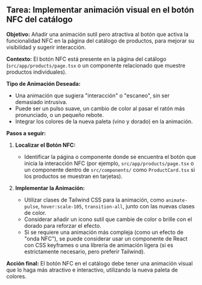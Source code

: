 ## Tarea: Implementar animación visual en el botón NFC del catálogo

**Objetivo:** Añadir una animación sutil pero atractiva al botón que activa la funcionalidad NFC en la página del catálogo de productos, para mejorar su visibilidad y sugerir interacción.

**Contexto:** El botón NFC está presente en la página del catálogo (`src/app/products/page.tsx` o un componente relacionado que muestre productos individuales).

**Tipo de Animación Deseada:**
* Una animación que sugiera "interacción" o "escaneo", sin ser demasiado intrusiva.
* Puede ser un pulso suave, un cambio de color al pasar el ratón más pronunciado, o un pequeño rebote.
* Integrar los colores de la nueva paleta (vino y dorado) en la animación.

**Pasos a seguir:**

1.  **Localizar el Botón NFC:**
    * Identificar la página o componente donde se encuentra el botón que inicia la interacción NFC (por ejemplo, `src/app/products/page.tsx` o un componente dentro de `src/components/` como `ProductCard.tsx` si los productos se muestran en tarjetas).

2.  **Implementar la Animación:**
    * Utilizar clases de Tailwind CSS para la animación, como `animate-pulse`, `hover:scale-105`, `transition-all`, junto con las nuevas clases de color.
    * Considerar añadir un icono sutil que cambie de color o brille con el dorado para reforzar el efecto.
    * Si se requiere una animación más compleja (como un efecto de "onda NFC"), se puede considerar usar un componente de React con CSS keyframes o una librería de animación ligera (si es estrictamente necesario, pero preferir Tailwind).

**Acción final:** El botón NFC en el catálogo debe tener una animación visual que lo haga más atractivo e interactivo, utilizando la nueva paleta de colores.